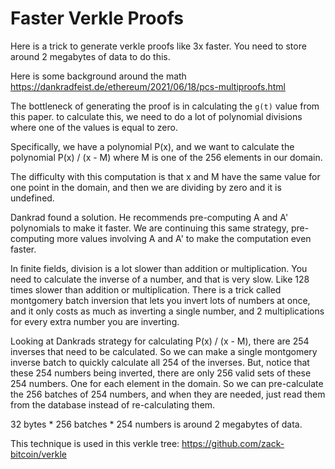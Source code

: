 Faster Verkle Proofs
============

Here is a trick to generate verkle proofs like 3x faster. You need to store around 2 megabytes of data to do this.

Here is some background around the math https://dankradfeist.de/ethereum/2021/06/18/pcs-multiproofs.html

The bottleneck of generating the proof is in calculating the `g(t)` value from this paper. to calculate this, we need to do a lot of polynomial divisions where one of the values is equal to zero.

Specifically, we have a polynomial P(x), and we want to calculate the polynomial P(x) / (x - M) where M is one of the 256 elements in our domain.

The difficulty with this computation is that x and M have the same value for one point in the domain, and then we are dividing by zero and it is undefined.

Dankrad found a solution. He recommends pre-computing A and A' polynomials to make it faster.
We are continuing this same strategy, pre-computing more values involving A and A' to make the computation even faster.

In finite fields, division is a lot slower than addition or multiplication.
You need to calculate the inverse of a number, and that is very slow. Like 128 times slower than addition or multiplication.
There is a trick called montgomery batch inversion that lets you invert lots of numbers at once, and it only costs as much as inverting a single number, and 2 multiplications for every extra number you are inverting.

Looking at Dankrads strategy for calculating P(x) / (x - M), there are 254 inverses that need to be calculated. So we can make a single montgomery inverse batch to quickly calculate all 254 of the inverses.
But, notice that these 254 numbers being inverted, there are only 256 valid sets of these 254 numbers. One for each element in the domain.
So we can pre-calculate the 256 batches of 254 numbers, and when they are needed, just read them from the database instead of re-calculating them.

32 bytes * 256 batches * 254 numbers is around 2 megabytes of data.

This technique is used in this verkle tree: https://github.com/zack-bitcoin/verkle